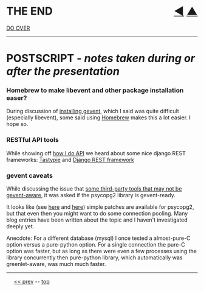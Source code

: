 THE END <span style="float:right;">[&#x25C0;](27.md) [&#x25B2;](../README.md)</span>
=========

[DO OVER](../README.md)

--------------------------------------------------------

<a name="postscript"/>POSTSCRIPT - *notes taken during or after the presentation*
=========

### Homebrew to make libevent and other package installation easer?

During discussion of [installing gevent](18.md), which I said was quite difficult (especially libevent), some said using [Homebrew](http://mxcl.github.com/homebrew/) makes this a lot easier. I hope so.

### RESTful API tools

While showing off [how I do API](27.md) we heard about some nice django REST frameworks: [Tastypie](http://tastypieapi.org/) and [Django REST framework](http://django-rest-framework.org/)

### gevent caveats

While discussing the issue that [some third-party tools that may not be gevent-aware](21.5.md), it was asked if the psycopg2 library is gevent-ready.

It looks like (see [here](http://initd.org/psycopg/docs/advanced.html#support-to-coroutine-libraries) and [here](https://bitbucket.org/dvarrazzo/psycogreen/)) simple patches are available for psycopg2, but that even then you might want to do some connection pooling. Many blog entries have been written about the topic and I haven't investigated deeply yet.

Anecdote: For a different database (mysql) I once tested a almost-pure-C option versus a pure-python option. For a single connection the pure-C option was faster, but as long as there were even a few processes using the library concurrently then pure-python library, which automatically was greenlet-aware, was much much faster.

------

&nbsp;&nbsp;&nbsp;&nbsp; [&lt;&lt; prev](27.md) -- [top](../README.md)